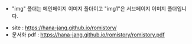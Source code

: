 * "img" 폴더는 메인페이지 이미지 폴더이고 "img1"은 서브페이지 이미지 폴더입니다.

- site : https://hana-jang.github.io/romistory/<br>
- 문서화 pdf : https://hana-jang.github.io/romistory/romistory.pdf
